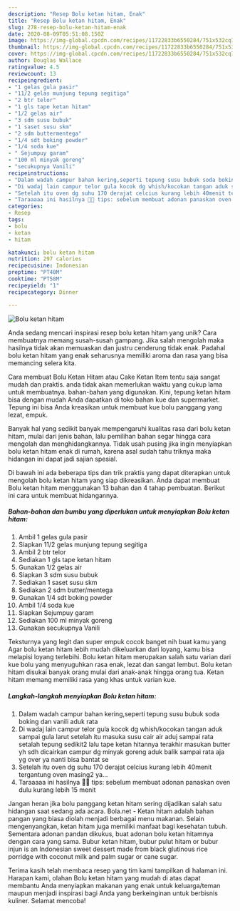```yaml
---
description: "Resep Bolu ketan hitam, Enak"
title: "Resep Bolu ketan hitam, Enak"
slug: 278-resep-bolu-ketan-hitam-enak
date: 2020-08-09T05:51:08.150Z
image: https://img-global.cpcdn.com/recipes/11722833b6550284/751x532cq70/bolu-ketan-hitam-foto-resep-utama.jpg
thumbnail: https://img-global.cpcdn.com/recipes/11722833b6550284/751x532cq70/bolu-ketan-hitam-foto-resep-utama.jpg
cover: https://img-global.cpcdn.com/recipes/11722833b6550284/751x532cq70/bolu-ketan-hitam-foto-resep-utama.jpg
author: Douglas Wallace
ratingvalue: 4.5
reviewcount: 13
recipeingredient:
- "1 gelas gula pasir"
- "11/2 gelas munjung tepung segitiga"
- "2 btr telor"
- "1 gls tape ketan hitam"
- "1/2 gelas air"
- "3 sdm susu bubuk"
- "1 saset susu skm"
- "2 sdm buttermentega"
- "1/4 sdt boking powder"
- "1/4 soda kue"
- " Sejumpuy garam"
- "100 ml minyak goreng"
- "secukupnya Vanili"
recipeinstructions:
- "Dalam wadah campur bahan kering,seperti tepung susu bubuk soda boking dan vanili aduk rata"
- "Di wadaj lain campur telor gula kocok dg whish/kocokan tangan aduk sampai gula larut setelah itu masuka susu cair air aduj sampai rata setalah tepung sedikit2 lalu tape ketan hitannya terakhir masukan butter yh sdh dicairkan campur dg minyak goreng aduk balik sampai rata aja yg over ya nanti bisa bantat se"
- "Setelah itu oven dg suhu 170 derajat celcius kurang lebih 40menit tergantung oven masing2 ya..."
- "Taraaaaa ini hasilnya 🤗🤗 tips: sebelum membuat adonan panaskan oven dulu kurang lebih 15 menit"
categories:
- Resep
tags:
- bolu
- ketan
- hitam

katakunci: bolu ketan hitam 
nutrition: 297 calories
recipecuisine: Indonesian
preptime: "PT40M"
cooktime: "PT58M"
recipeyield: "1"
recipecategory: Dinner

---
```



![Bolu ketan hitam](https://img-global.cpcdn.com/recipes/11722833b6550284/751x532cq70/bolu-ketan-hitam-foto-resep-utama.jpg)

Anda sedang mencari inspirasi resep bolu ketan hitam yang unik? Cara membuatnya memang susah-susah gampang. Jika salah mengolah maka hasilnya tidak akan memuaskan dan justru cenderung tidak enak. Padahal bolu ketan hitam yang enak seharusnya memiliki aroma dan rasa yang bisa memancing selera kita.

Cara membuat Bolu Ketan Hitam atau Cake Ketan Item tentu saja sangat mudah dan praktis. anda tidak akan memerlukan waktu yang cukup lama untuk membuatnya. bahan-bahan yang digunakan. Kini, tepung ketan hitam bisa dengan mudah Anda dapatkan di toko bahan kue dan supermarket. Tepung ini bisa Anda kreasikan untuk membuat kue bolu panggang yang lezat, empuk.

Banyak hal yang sedikit banyak mempengaruhi kualitas rasa dari bolu ketan hitam, mulai dari jenis bahan, lalu pemilihan bahan segar hingga cara mengolah dan menghidangkannya. Tidak usah pusing jika ingin menyiapkan bolu ketan hitam enak di rumah, karena asal sudah tahu triknya maka hidangan ini dapat jadi sajian spesial.


Di bawah ini ada beberapa tips dan trik praktis yang dapat diterapkan untuk mengolah bolu ketan hitam yang siap dikreasikan. Anda dapat membuat Bolu ketan hitam menggunakan 13 bahan dan 4 tahap pembuatan. Berikut ini cara untuk membuat hidangannya.

<!--inarticleads1-->

##### Bahan-bahan dan bumbu yang diperlukan untuk menyiapkan Bolu ketan hitam:

1. Ambil 1 gelas gula pasir
1. Siapkan 11/2 gelas munjung tepung segitiga
1. Ambil 2 btr telor
1. Sediakan 1 gls tape ketan hitam
1. Gunakan 1/2 gelas air
1. Siapkan 3 sdm susu bubuk
1. Sediakan 1 saset susu skm
1. Sediakan 2 sdm butter/mentega
1. Gunakan 1/4 sdt boking powder
1. Ambil 1/4 soda kue
1. Siapkan  Sejumpuy garam
1. Sediakan 100 ml minyak goreng
1. Gunakan secukupnya Vanili


Teksturnya yang legit dan super empuk cocok banget nih buat kamu yang Agar bolu ketan hitam lebih mudah dikeluarkan dari loyang, kamu bisa melapisi loyang terlebihi. Bolu ketan hitam merupakan salah satu varian dari kue bolu yang menyuguhkan rasa enak, lezat dan sangat lembut. Bolu ketan hitam disukai banyak orang mulai dari anak-anak hingga orang tua. Ketan hitam memang memiliki rasa yang khas untuk varian kue. 

<!--inarticleads2-->

##### Langkah-langkah menyiapkan Bolu ketan hitam:

1. Dalam wadah campur bahan kering,seperti tepung susu bubuk soda boking dan vanili aduk rata
1. Di wadaj lain campur telor gula kocok dg whish/kocokan tangan aduk sampai gula larut setelah itu masuka susu cair air aduj sampai rata setalah tepung sedikit2 lalu tape ketan hitannya terakhir masukan butter yh sdh dicairkan campur dg minyak goreng aduk balik sampai rata aja yg over ya nanti bisa bantat se
1. Setelah itu oven dg suhu 170 derajat celcius kurang lebih 40menit tergantung oven masing2 ya...
1. Taraaaaa ini hasilnya 🤗🤗 tips: sebelum membuat adonan panaskan oven dulu kurang lebih 15 menit


Jangan heran jika bolu panggang ketan hitam sering dijadikan salah satu hidangan saat sedang ada acara. Bola.net - Ketan hitam adalah bahan pangan yang biasa diolah menjadi berbagai menu makanan. Selain mengenyangkan, ketan hitam juga memiliki manfaat bagi kesehatan tubuh. Sementara adonan pandan dikukus, buat adonan bolu ketan hitamnya dengan cara yang sama. Bubur ketan hitam, bubur pulut hitam or bubur injun is an Indonesian sweet dessert made from black glutinous rice porridge with coconut milk and palm sugar or cane sugar. 

Terima kasih telah membaca resep yang tim kami tampilkan di halaman ini. Harapan kami, olahan Bolu ketan hitam yang mudah di atas dapat membantu Anda menyiapkan makanan yang enak untuk keluarga/teman maupun menjadi inspirasi bagi Anda yang berkeinginan untuk berbisnis kuliner. Selamat mencoba!
